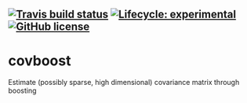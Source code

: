 <!-- badges: start -->
[![Travis build status](https://travis-ci.org/Blunde1/covboost.svg?branch=master)](https://travis-ci.org/Blunde1/covboost)
[![Lifecycle: experimental](https://img.shields.io/badge/lifecycle-experimental-orange.svg)](https://www.tidyverse.org/lifecycle/#experimental)
[![GitHub license](https://img.shields.io/badge/license-GPL%20(%3E%3D%202)-blue)](https://www.gnu.org/licenses/gpl-3.0.html)
---------


# covboost
Estimate (possibly sparse, high dimensional) covariance matrix through boosting

